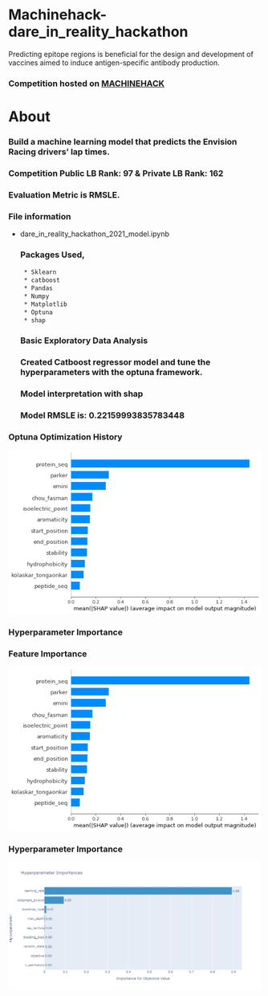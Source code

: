 # Machinehack-dare_in_reality_hackathon

Predicting epitope regions is beneficial for the design and development of vaccines aimed to induce antigen-specific antibody production.

### Competition hosted on <a href="https://machinehack.com/hackathons/dare_in_reality_hackathon/overview"> MACHINEHACK </a>

# About

### Build a machine learning model that predicts the Envision Racing drivers’ lap times.

### Competition Public LB Rank: 97   & Private LB Rank: 162

### Evaluation Metric is RMSLE.

### File information

 * dare_in_reality_hackathon_2021_model.ipynb
    ### Packages Used,
        * Sklearn
        * catboost
        * Pandas
        * Numpy
        * Matplotlib
        * Optuna
        * shap
     ### Basic Exploratory Data Analysis
     ### Created Catboost regressor model and tune the hyperparameters with the optuna framework.
     ### Model interpretation with shap
     ### Model RMSLE is: 0.22159993835783448

### Optuna Optimization History

![Alt text](https://github.com/hariprasath-v/Dphi-Data-Sprint-52---COVID-19-SARS-B-cell-Epitope-Prediction/blob/AnalyticsVidhya-ML-DS-Competition/Feature%20%20Importance.png)

### Hyperparameter Importance
  
### Feature Importance     

![Alt text](https://github.com/hariprasath-v/Dphi-Data-Sprint-52---COVID-19-SARS-B-cell-Epitope-Prediction/blob/AnalyticsVidhya-ML-DS-Competition/Feature%20%20Importance.png)

### Hyperparameter Importance

![Alt text](https://github.com/hariprasath-v/Dphi-Data-Sprint-52---COVID-19-SARS-B-cell-Epitope-Prediction/blob/AnalyticsVidhya-ML-DS-Competition/Hyperparameter%20Importance.png)
    

